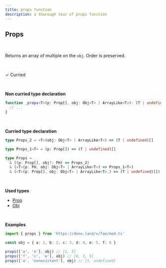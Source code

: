 ```yaml
---
title: props function
description: a thorough tour of props function
---
```


## Props
<br>

Returns an array of multiple on the `obj`. Order is preserved.

<br>

&check; Curried

<br>

**Non curried type declaration**
```typescript
function _props<T>(p: Prop[], obj: Obj<T> | ArrayLike<T>): (T | undefined)[] {
  // ...
}
```
<br>

**Curried type declaration**

```typescript
type Props_2 = <T>(obj: Obj<T> | ArrayLike<T>) => (T | undefined)[]

type Props_1<T> = (p: Prop[]) => (T | undefined)[]

type Props =
  & ((p: Prop[], obj?: PH) => Props_2)
  & (<T>(p: PH, obj: Obj<T> | ArrayLike<T>) => Props_1<T>)
  & (<T>(p: Prop[], obj: Obj<T> | ArrayLike<T>,) => (T | undefined)[])
```
<br>

**Used types**
* [Prop](/types/Prop)
* [Obj](/types/Obj)

<br>

**Examples**
```typescript
import { props } from 'https://deno.land/x/fae/mod.ts'

const obj = { a: 1, b: 2, c: 3, d: 4, e: 5, f: 6 }

props(['a', 'e'], obj) // [1, 5]
props(['f', 'c', 'e'], obj) // [6, 3, 5]
props(['a', 'nonexistent'], obj) // [1, undefined]
```
